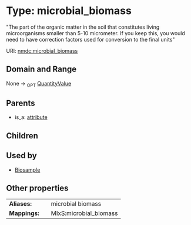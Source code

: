 
# Type: microbial_biomass


"The part of the organic matter in the soil that constitutes living microorganisms smaller than 5-10 micrometer. If you keep this, you would need to have correction factors used for conversion to the final units"

URI: [nmdc:microbial_biomass](https://microbiomedata/meta/microbial_biomass)


## Domain and Range

None ->  <sub>OPT</sub> [QuantityValue](QuantityValue.md)

## Parents

 *  is_a: [attribute](attribute.md)

## Children


## Used by

 * [Biosample](Biosample.md)

## Other properties

|  |  |  |
| --- | --- | --- |
| **Aliases:** | | microbial biomass |
| **Mappings:** | | MIxS:microbial_biomass |

